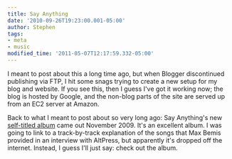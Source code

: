 ```yaml
---
title: Say Anything
date: '2010-09-26T19:23:00.001-05:00'
author: Stephen
tags:
- meta
- music
modified_time: '2011-05-07T12:17:59.332-05:00'
---
```


I meant to post about this a long time ago, but when Blogger discontinued publishing via FTP, I hit some snags trying to create a new setup
for my blog and website.  If you see this, then I guess I've got it working now; the blog is hosted by Google, and the non-blog parts of the
site are served up from an EC2 server at Amazon.

Back to what I meant to post about so very long ago: Say Anything's new
[self-titled album](http://www.sayanythingmusic.com/music/say-anything") came out November 2009.  It's an excellent album.  I was going to
link to a track-by-track explanation of the songs that Max Bemis provided in an interview with AltPress, but apparently it's dropped off the
internet.  Instead, I guess I'll just say: check out the album.
